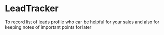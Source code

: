 # LeadTracker
To record list of leads profile who can be helpful for your sales and also for keeping notes of important points for later
